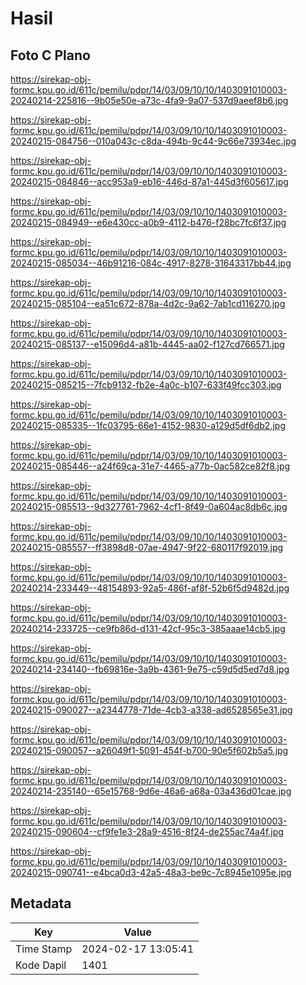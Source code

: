 # Hasil

## Foto C Plano

https://sirekap-obj-formc.kpu.go.id/611c/pemilu/pdpr/14/03/09/10/10/1403091010003-20240214-225816--9b05e50e-a73c-4fa9-9a07-537d9aeef8b6.jpg

https://sirekap-obj-formc.kpu.go.id/611c/pemilu/pdpr/14/03/09/10/10/1403091010003-20240215-084756--010a043c-c8da-494b-9c44-9c66e73934ec.jpg

https://sirekap-obj-formc.kpu.go.id/611c/pemilu/pdpr/14/03/09/10/10/1403091010003-20240215-084846--acc953a9-eb16-446d-87a1-445d3f605617.jpg

https://sirekap-obj-formc.kpu.go.id/611c/pemilu/pdpr/14/03/09/10/10/1403091010003-20240215-084949--e6e430cc-a0b9-4112-b476-f28bc7fc6f37.jpg

https://sirekap-obj-formc.kpu.go.id/611c/pemilu/pdpr/14/03/09/10/10/1403091010003-20240215-085034--46b91216-084c-4917-8278-31643317bb44.jpg

https://sirekap-obj-formc.kpu.go.id/611c/pemilu/pdpr/14/03/09/10/10/1403091010003-20240215-085104--ea51c672-878a-4d2c-9a62-7ab1cd116270.jpg

https://sirekap-obj-formc.kpu.go.id/611c/pemilu/pdpr/14/03/09/10/10/1403091010003-20240215-085137--e15096d4-a81b-4445-aa02-f127cd766571.jpg

https://sirekap-obj-formc.kpu.go.id/611c/pemilu/pdpr/14/03/09/10/10/1403091010003-20240215-085215--7fcb9132-fb2e-4a0c-b107-633f49fcc303.jpg

https://sirekap-obj-formc.kpu.go.id/611c/pemilu/pdpr/14/03/09/10/10/1403091010003-20240215-085335--1fc03795-66e1-4152-9830-a129d5df6db2.jpg

https://sirekap-obj-formc.kpu.go.id/611c/pemilu/pdpr/14/03/09/10/10/1403091010003-20240215-085446--a24f69ca-31e7-4465-a77b-0ac582ce82f8.jpg

https://sirekap-obj-formc.kpu.go.id/611c/pemilu/pdpr/14/03/09/10/10/1403091010003-20240215-085513--9d327761-7962-4cf1-8f49-0a604ac8db6c.jpg

https://sirekap-obj-formc.kpu.go.id/611c/pemilu/pdpr/14/03/09/10/10/1403091010003-20240215-085557--ff3898d8-07ae-4947-9f22-680117f92019.jpg

https://sirekap-obj-formc.kpu.go.id/611c/pemilu/pdpr/14/03/09/10/10/1403091010003-20240214-233449--48154893-92a5-486f-af8f-52b6f5d9482d.jpg

https://sirekap-obj-formc.kpu.go.id/611c/pemilu/pdpr/14/03/09/10/10/1403091010003-20240214-233725--ce9fb86d-d131-42cf-95c3-385aaae14cb5.jpg

https://sirekap-obj-formc.kpu.go.id/611c/pemilu/pdpr/14/03/09/10/10/1403091010003-20240214-234140--fb69816e-3a9b-4361-9e75-c59d5d5ed7d8.jpg

https://sirekap-obj-formc.kpu.go.id/611c/pemilu/pdpr/14/03/09/10/10/1403091010003-20240215-090027--a2344778-71de-4cb3-a338-ad6528565e31.jpg

https://sirekap-obj-formc.kpu.go.id/611c/pemilu/pdpr/14/03/09/10/10/1403091010003-20240215-090057--a26049f1-5091-454f-b700-90e5f602b5a5.jpg

https://sirekap-obj-formc.kpu.go.id/611c/pemilu/pdpr/14/03/09/10/10/1403091010003-20240214-235140--65e15768-9d6e-46a6-a68a-03a436d01cae.jpg

https://sirekap-obj-formc.kpu.go.id/611c/pemilu/pdpr/14/03/09/10/10/1403091010003-20240215-090604--cf9fe1e3-28a9-4516-8f24-de255ac74a4f.jpg

https://sirekap-obj-formc.kpu.go.id/611c/pemilu/pdpr/14/03/09/10/10/1403091010003-20240215-090741--e4bca0d3-42a5-48a3-be9c-7c8945e1095e.jpg


## Metadata

| Key        | Value               |
| ---------- | ------------------- |
| Time Stamp | 2024-02-17 13:05:41 |
| Kode Dapil | 1401                |



